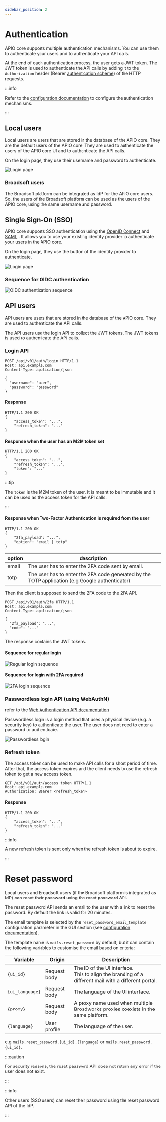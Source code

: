 ```yaml
---
sidebar_position: 2
---
```


# Authentication

APIO core supports multiple authentication mechanisms. You can use them to authenticate your users and to authenticate your API calls.

At the end of each authentication process, the user gets a JWT token. The JWT token is used to authenticate the API calls by adding it to the `Authorization` header (Bearer [authentication scheme](https://developer.mozilla.org/en-US/docs/Web/HTTP/Authentication)) of the HTTP requests.

:::info

Refer to the [configuration documentation](configuration/sso) to configure the authentication mechanisms.

:::

## Local users 

Local users are users that are stored in the database of the APIO core. They are the default users of the APIO core. They are used to authenticate the users of the APIO core UI and to authenticate the API calls.

On the login page, they use their username and password to authenticate.

![Login page](img/login-no-sso.png)

### Broadsoft users

The Broadsoft platform can be integrated as IdP for the APIO core users. So, the users of the Broadsoft platform can be used as the users of the APIO core, using the same username and password.

## Single Sign-On (SSO)

APIO core supports SSO authentication using the [OpenID Connect](https://openid.net/connect/) and [SAML](https://saml.org) . It allows you to use your existing identity provider to authenticate your users in the APIO core.

On the login page, they use the button of the identity provider to authenticate.

![Login page](img/login-with-google.png)

### Sequence for OIDC authentication

![OIDC authentication sequence](img/login-flow-oidc.png)

## API users

API users are users that are stored in the database of the APIO core. They are used to authenticate the API calls.

The API users use the login API to collect the JWT tokens. The JWT tokens is used to authenticate the API calls.

### Login API

```http
POST /api/v01/auth/login HTTP/1.1
Host: api.example.com
Content-Type: application/json

{
  "username": "user",
  "password": "password"
}
```

#### Response

```http
HTTP/1.1 200 OK
{
    "access_token": "...",
    "refresh_token": "..."
}
```

#### Response when the user has an M2M token set

```http
HTTP/1.1 200 OK
{
    "access_token": "...",
    "refresh_token": "...",
    "token": "..."
}
```

:::tip

The `token` is the M2M token of the user. It is meant to be immutable and it can be used as the access token for the API calls.

:::

#### Response when Two-Factor Authentication is required from the user

```http
HTTP/1.1 200 OK
{
    "2fa_payload": "...",
    "option": "email | totp"
}
```

| option | description |
| ------ | ----------- |
| email | The user has to enter the 2FA code sent by email. |
| totp | The user has to enter the 2FA code generated by the TOTP application (e.g Google authenticator) |

Then the client is supposed to send the 2FA code to the 2FA API.

```http
POST /api/v01/auth/2fa HTTP/1.1
Host: api.example.com
Content-Type: application/json

{
  "2fa_payload": "...",
  "code": "..."
}
```

The response contains the JWT tokens.


#### Sequence for regular login

![Regular login sequence](img/login-flow-regular.png)

#### Sequence for login with 2FA required

![2FA login sequence](img/login-flow-2fa.png)

### Passwordless login API (using WebAuthN)

refer to the [Web Authentication API documentation](https://developer.mozilla.org/en-US/docs/Web/API/Web_Authentication_API)

Passwordless login is a login method that uses a physical device (e.g. a security key) to authenticate the user. The user does not need to enter a password to authenticate.

![Passwordless login](img/login-flow-webauthn.png)

### Refresh token

The access token can be used to make API calls for a short period of time. After that, the access token expires and the client needs to use the refresh token to get a new access token.

```http
GET /api/v01/auth/access_token HTTP/1.1
Host: api.example.com
Authorization: Bearer <refresh_token>
```

#### Response

```http
HTTP/1.1 200 OK
{
    "access_token": "...",
    "refresh_token": "..."
}
```

:::info

A new refresh token is sent only when the refresh token is about to expire.

:::

# Reset password

Local users and Broadsoft users (if the Broadsoft platform is integrated as IdP) can reset their password using the reset password API.

The reset password API sends an email to the user with a link to reset the password. By default the link is valid for 20 minutes.

The email template is selected by the `reset_password_email_template` configuration parameter in the GUI section (see [configuration documentation](configuration/gui)).

The template name is `mails.reset_password` by default, but it can contain the following variables to customise the email based on criteria:

| Variable | Origin | Description |
| -------- | ------ | ----------- |
| `{ui_id}` | Request body | The ID of the UI interface. <br /> This to align the branding of a different mail with a different portal. |
| `{ui_language}` | Request body | The language of the UI interface. |
| `{proxy}` | Request body | A proxy name used when multiple Broadworks proxies coexists in the same platform. |
| `{language}` | User profile | The language of the user. |

e.g `mails.reset_password.{ui_id}.{language}` or `mails.reset_password.{ui_id}`.

:::caution

For security reasons, the reset password API does not return any error if the user does not exist.

:::

:::info

Other users (SSO users) can reset their password using the reset password API of the IdP.

:::
